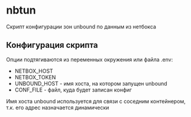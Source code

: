 # nbtun

Скрипт конфигурации зон unbound по данным из нетбокса

## Конфигурация скрипта

Опции подтягиваются из переменных окружения или файла .env:
* NETBOX_HOST
* NETBOX_TOKEN
* UNBOUND_HOST - имя хоста, на котором запущен unbound
* CONF_FILE - файл, куда будет записан конфиг

Имя хоста unbound используется для связи с соседним контейнером, т.к. его адрес назначается динамически
